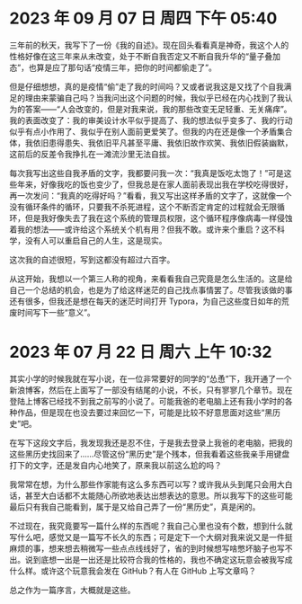 # 2023 年 09 月 07 日  周四  下午 05:40

三年前的秋天，我写下了一份《我的自述》。现在回头看看真是神奇，我这个人的性格好像在这三年来从未改变，处于不断自我否定又不断自我升华的“量子叠加态”，也算是应了那句话“疫情三年，把你的时间都偷走了”。

但是仔细想想，真的是疫情“偷”走了我的时间吗？又或者说我这是又找了个自我满足的理由来蒙骗自己吗？当我问出这个问题的时候，我似乎已经在内心找到了我认为的答案——“人会改变的，但是对我来说，我的那些改变无足轻重、无关痛痒”。我的表面改变了：我的审美设计水平似乎提高了、我的想法似乎变多了、我的行动似乎有点小作用了、我似乎在别人面前更爱笑了。但我的内在还是像一个矛盾集合体，我依旧患得患失、我依旧平凡甚至平庸、我依旧故作欢笑、我依旧假装幽默，这前后的反差令我挣扎在一滩流沙里无法自拔。

每次我写出这些自我矛盾的文字，我都要问我一次：“我真是饭吃太饱了！”可是这些年来，好像我吃的饭也变少了，但我总是在家人面前表现出我在学校吃得很好，再一次发问：“我真的吃得好吗？”看看，我又写出这样矛盾的文字了，这就像一个没有循环条件的循环，只要我不杀死进程，这个不断否定肯定的过程就会无限循环，但是我好像失去了我在这个系统的管理员权限，这个循环程序像病毒一样侵蚀着我的想法——或许给这个系统关个机有用？但我不敢。或许来个重启？这不科学，没有人可以重启自己的人生，这是现实。

这次我的自述很短，写到这都没有超过六百字。

从这开始，我想以一个第三人称的视角，来看看我自己究竟是怎么生活的。这是给自己一个总结的机会，也是为了给这样迷茫的自己找点事情罢了。尽管我该做的事还有很多，但我还是想在每天的迷茫时间打开 Typora，为自己这些度日如年的荒废时间写下一些“意义”。

# 2023 年 07 月 22 日  周六  上午 10:32

其实小学的时候我就在写小说，在一位非常要好的同学的“怂恿”下，我开通了一个新浪博客，然后在上面写了一部没有结尾的小说，不长，只有寥寥几个章节。现在登陆上博客已经找不到我之前写的小说了。可能我爸的老电脑上还有我小学时的各种作品，但是现在也没去要过来回忆一下，可能是比较不好意思面对这些“黑历史”吧。

在写下这段文字后，我发现我还是忍不住，于是我去登录上我爸的老电脑，把我的这些黑历史找回来了……尽管这份“黑历史”是个残本，但我看着这些我亲手用键盘打下的文字，还是发自内心地笑了，原来我以前这么尬的吗？

我常常在想，为什么那些作家能有这么多东西可以写？或许我从头到尾只会用大白话，甚至大白话都不太能随心所欲地表达出想表达的意思。所以我写下的这些可能最后只有我自己能看到，属于是又给自己弄了一份“黑历史”，真是闲的。

不过现在，我究竟要写一篇什么样的东西呢？我自己心里也没有个数，想到什么就写什么吧，感觉又是一篇写不长久的东西；可是定下一个大纲对我来说又是一件挺麻烦的事，想来想去稍微写一些点点线线好了，省的到时候想写啥憋坏脑子也写不出。说到底想一出是一出还是比较符合我的性格的，我也不确定这玩意会被我写成什么样。或许这个玩意我会发在 GitHub？有人在 GitHub 上写文章吗？

总之作为一篇序言，大概就是这些。
